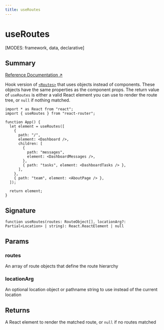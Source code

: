 ```yaml
---
title: useRoutes
---
```


# useRoutes

<!--
⚠️ ⚠️ IMPORTANT ⚠️ ⚠️ 

Thank you for helping improve our documentation!

This file is auto-generated from the JSDoc comments in the source
code, so please edit the JSDoc comments in the file below and this
file will be re-generated once those changes are merged.

https://github.com/remix-run/react-router/blob/main/packages/react-router/lib/hooks.tsx
-->

[MODES: framework, data, declarative]

## Summary

[Reference Documentation ↗](https://api.reactrouter.com/v7/functions/react_router.useRoutes.html)

Hook version of [`<Routes>`](../components/Routes) that uses objects instead of components. These objects have the same properties as the component props.
The return value of `useRoutes` is either a valid React element you can use to render the route tree, or `null` if nothing matched.

```tsx
import * as React from "react";
import { useRoutes } from "react-router";

function App() {
  let element = useRoutes([
    {
      path: "/",
      element: <Dashboard />,
      children: [
        {
          path: "messages",
          element: <DashboardMessages />,
        },
        { path: "tasks", element: <DashboardTasks /> },
      ],
    },
    { path: "team", element: <AboutPage /> },
  ]);

  return element;
}
```

## Signature

```tsx
function useRoutes(routes: RouteObject[], locationArg?: Partial<Location> | string): React.ReactElement | null
```

## Params

### routes

An array of route objects that define the route hierarchy

### locationArg

An optional location object or pathname string to use instead of the current location

## Returns

A React element to render the matched route, or `null` if no routes matched


